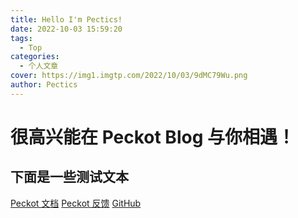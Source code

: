 ```yaml
---
title: Hello I'm Pectics!
date: 2022-10-03 15:59:20
tags:
  - Top
categories:
  - 个人文章
cover: https://img1.imgtp.com/2022/10/03/9dMC79Wu.png
author: Pectics
---
```


# 很高兴能在 Peckot Blog 与你相遇！

## 下面是一些测试文本

[Peckot 文档](https://docs.peckot.com/)
[Peckot 反馈](https://issue.peckot.com/)
[GitHub](https://github.com/Peckot-Studios)

